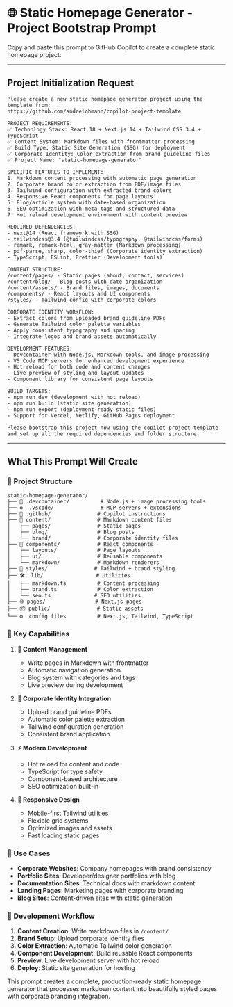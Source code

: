 # 🌐 Static Homepage Generator - Project Bootstrap Prompt

Copy and paste this prompt to GitHub Copilot to create a complete static homepage project:

---

## Project Initialization Request

```text
Please create a new static homepage generator project using the template from:
https://github.com/andrelohmann/copilot-project-template

PROJECT REQUIREMENTS:
✅ Technology Stack: React 18 + Next.js 14 + Tailwind CSS 3.4 + TypeScript
✅ Content System: Markdown files with frontmatter processing
✅ Build Type: Static Site Generation (SSG) for deployment
✅ Corporate Identity: Color extraction from brand guideline files
✅ Project Name: "static-homepage-generator"

SPECIFIC FEATURES TO IMPLEMENT:
1. Markdown content processing with automatic page generation
2. Corporate brand color extraction from PDF/image files
3. Tailwind configuration with extracted brand colors
4. Responsive React components for page layouts
5. Blog/article system with date-based organization
6. SEO optimization with meta tags and structured data
7. Hot reload development environment with content preview

REQUIRED DEPENDENCIES:
- next@14 (React framework with SSG)
- tailwindcss@3.4 (@tailwindcss/typography, @tailwindcss/forms)
- remark, remark-html, gray-matter (Markdown processing)
- pdf-parse, sharp, color-thief (Corporate identity extraction)
- TypeScript, ESLint, Prettier (Development tools)

CONTENT STRUCTURE:
/content/pages/ - Static pages (about, contact, services)
/content/blog/ - Blog posts with date organization
/content/assets/ - Brand files, images, documents
/components/ - React layouts and UI components
/styles/ - Tailwind config with corporate colors

CORPORATE IDENTITY WORKFLOW:
- Extract colors from uploaded brand guideline PDFs
- Generate Tailwind color palette variables
- Apply consistent typography and spacing
- Integrate logos and brand assets automatically

DEVELOPMENT FEATURES:
- Devcontainer with Node.js, Markdown tools, and image processing
- VS Code MCP servers for enhanced development experience
- Hot reload for both code and content changes
- Live preview of styling and layout updates
- Component library for consistent page layouts

BUILD TARGETS:
- npm run dev (development with hot reload)
- npm run build (static site generation)
- npm run export (deployment-ready static files)
- Support for Vercel, Netlify, GitHub Pages deployment

Please bootstrap this project now using the copilot-project-template and set up all the required dependencies and folder structure.
```

---

## What This Prompt Will Create

### 📁 Project Structure
```
static-homepage-generator/
├── 🐳 .devcontainer/          # Node.js + image processing tools
├── ⚙️  .vscode/               # MCP servers + extensions
├── 🤖 .github/               # Copilot instructions
├── 📝 content/               # Markdown content files
│   ├── pages/               # Static pages
│   ├── blog/                # Blog posts
│   └── brand/               # Corporate identity files
├── 🧩 components/            # React components
│   ├── layouts/             # Page layouts
│   ├── ui/                  # Reusable components
│   └── markdown/            # Markdown renderers
├── 🎨 styles/               # Tailwind + brand styling
├── 🛠️  lib/                 # Utilities
│   ├── markdown.ts          # Content processing
│   ├── brand.ts             # Color extraction
│   └── seo.ts              # SEO utilities
├── 🌐 pages/                # Next.js pages
├── 📦 public/               # Static assets
└── ⚙️  config files          # Next.js, Tailwind, TypeScript
```

### 🚀 Key Capabilities

1. **📝 Content Management**
   - Write pages in Markdown with frontmatter
   - Automatic navigation generation
   - Blog system with categories and tags
   - Live preview during development

2. **🎨 Corporate Identity Integration**
   - Upload brand guideline PDFs
   - Automatic color palette extraction
   - Tailwind configuration generation
   - Consistent brand application

3. **⚡ Modern Development**
   - Hot reload for content and code
   - TypeScript for type safety
   - Component-based architecture
   - SEO optimization built-in

4. **📱 Responsive Design**
   - Mobile-first Tailwind utilities
   - Flexible grid systems
   - Optimized images and assets
   - Fast loading static pages

### 🎯 Use Cases

- **Corporate Websites**: Company homepages with brand consistency
- **Portfolio Sites**: Developer/designer portfolios with blog
- **Documentation Sites**: Technical docs with markdown content
- **Landing Pages**: Marketing pages with corporate branding
- **Blog Sites**: Content-driven sites with static generation

### 🔧 Development Workflow

1. **Content Creation**: Write markdown files in `/content/`
2. **Brand Setup**: Upload corporate identity files
3. **Color Extraction**: Automatic Tailwind color generation
4. **Component Development**: Build reusable React components
5. **Preview**: Live development server with hot reload
6. **Deploy**: Static site generation for hosting

This prompt creates a complete, production-ready static homepage generator that processes markdown content into beautifully styled pages with corporate branding integration.
